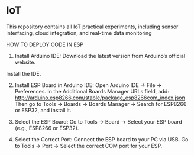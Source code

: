 # IoT
This repository contains all IoT practical experiments, including sensor interfacing, cloud integration, and real-time data monitoring 

HOW TO DEPLOY CODE IN ESP 
1. Install Arduino IDE:
Download the latest version from Arduino’s official website.

Install the IDE.

2. Install ESP Board in Arduino IDE:
Open Arduino IDE → File → Preferences.
In the Additional Boards Manager URLs field, add:
http://arduino.esp8266.com/stable/package_esp8266com_index.json
Then go to Tools → Boards → Boards Manager → Search for ESP8266 or ESP32, and install it.

3. Select the ESP Board:
Go to Tools → Board → Select your ESP board (e.g., ESP8266 or ESP32).

4. Select the Correct Port:
Connect the ESP board to your PC via USB.
Go to Tools → Port → Select the correct COM port for your ESP.



